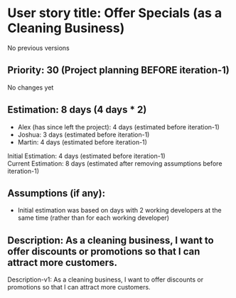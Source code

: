 # User story title: Offer Specials (as a Cleaning Business)
No previous versions

## Priority: 30 (Project planning BEFORE iteration-1)
No changes yet

## Estimation: 8 days (4 days * 2)
* Alex (has since left the project): 4 days (estimated before iteration-1)
* Joshua: 3 days (estimated before iteration-1)
* Martin: 4 days (estimated before iteration-1)

Initial Estimation: 4 days (estimated before iteration-1)  
Current Estimation: 8 days (estimated after removing assumptions before iteration-1)

## Assumptions (if any):
* Initial estimation was based on days with 2 working developers at the same time (rather than for each working developer)

## Description: As a cleaning business, I want to offer discounts or promotions so that I can attract more customers.
Description-v1: As a cleaning business, I want to offer discounts or promotions so that I can attract more customers.
